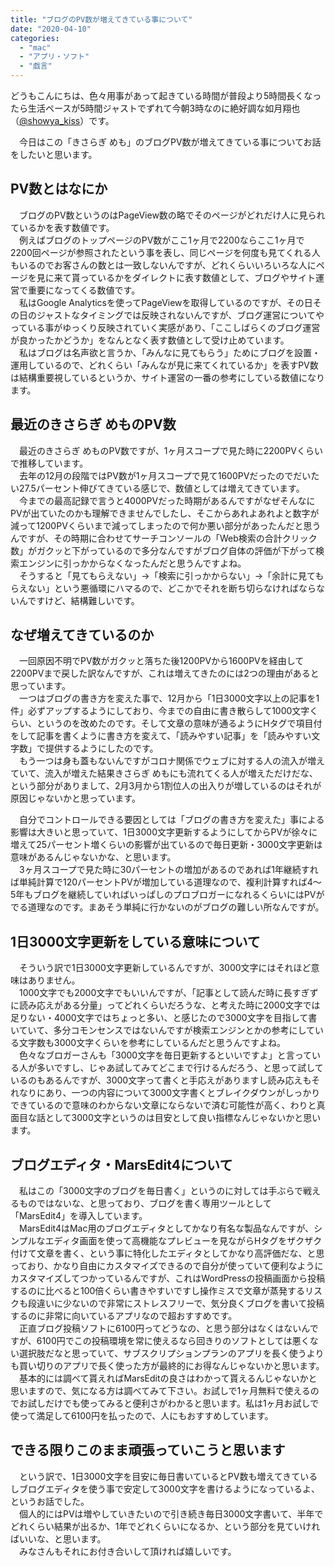 ```yaml
---
title: "ブログのPV数が増えてきている事について"
date: "2020-04-10"
categories: 
  - "mac"
  - "アプリ・ソフト"
  - "戯言"
---
```


どうもこんにちは、色々用事があって起きている時間が普段より5時間長くなったら生活ペースが5時間ジャストでずれて今朝3時なのに絶好調な如月翔也（[@showya\_kiss](http://twitter.com/showya_kiss)）です。  
  
　今日はこの「きさらぎ めも」のブログPV数が増えてきている事についてお話をしたいと思います。  

## PV数とはなにか

　ブログのPV数というのはPageView数の略でそのページがどれだけ人に見られているかを表す数値です。  
　例えばブログのトップページのPV数がここ1ヶ月で2200ならここ1ヶ月で2200回ページが参照されたという事を表し、同じページを何度も見てくれる人もいるのでお客さんの数とは一致しないんですが、どれくらいいろいろな人にページを見に来て貰っているかをダイレクトに表す数値として、ブログやサイト運営で重要になってくる数値です。  
　私はGoogle Analyticsを使ってPageViewを取得しているのですが、その日その日のジャストなタイミングでは反映されないんですが、ブログ運営についてやっている事がゆっくり反映されていく実感があり、「ここしばらくのブログ運営が良かったかどうか」をなんとなく表す数値として受け止めています。  
　私はブログは名声欲と言うか、「みんなに見てもらう」ためにブログを設置・運用しているので、どれくらい「みんなが見に来てくれているか」を表すPV数は結構重要視しているというか、サイト運営の一番の参考にしている数値になります。  

## 最近のきさらぎ めものPV数

　最近のきさらぎ めものPV数ですが、1ヶ月スコープで見た時に2200PVくらいで推移しています。  
　去年の12月の段階ではPV数が1ヶ月スコープで見て1600PVだったのでだいたい27.5パーセント伸びてきている感じで、数値としては増えてきています。  
　今までの最高記録で言うと4000PVだった時期があるんですがなぜそんなにPVが出ていたのかも理解できませんでしたし、そこからあれよあれよと数字が減って1200PVくらいまで減ってしまったので何か悪い部分があったんだと思うんですが、その時期に合わせてサーチコンソールの「Web検索の合計クリック数」がガクッと下がっているので多分なんですがブログ自体の評価が下がって検索エンジンに引っかからなくなったんだと思うんですよね。  
　そうすると「見てもらえない」→「検索に引っかからない」→「余計に見てもらえない」という悪循環にハマるので、どこかでそれを断ち切らなければならないんですけど、結構難しいです。  

## なぜ増えてきているのか

　一回原因不明でPV数がガクッと落ちた後1200PVから1600PVを経由して2200PVまで戻した訳なんですが、これは増えてきたのには2つの理由があると思っています。  
　一つはブログの書き方を変えた事で、12月から「1日3000文字以上の記事を1件」必ずアップするようにしており、今までの自由に書き散らして1000文字くらい、というのを改めたのです。そして文章の意味が通るようにHタグで項目付をして記事を書くように書き方を変えて、「読みやすい記事」を「読みやすい文字数」で提供するようにしたのです。  
　もう一つは身も蓋もないんですがコロナ関係でウェブに対する人の流入が増えていて、流入が増えた結果きさらぎ めもにも流れてくる人が増えただけだな、という部分がありまして、2月3月から1割位人の出入りが増しているのはそれが原因じゃないかと思っています。  
  
　自分でコントロールできる要因としては「ブログの書き方を変えた」事による影響は大きいと思っていて、1日3000文字更新するようにしてからPVが徐々に増えて25パーセント増くらいの影響が出ているので毎日更新・3000文字更新は意味があるんじゃないかな、と思います。  
　3ヶ月スコープで見た時に30パーセントの増加があるのであれば1年継続すれば単純計算で120パーセントPVが増加している道理なので、複利計算すれば4〜5年もブログを継続していればいっぱしのプロブロガーになれるくらいにはPVがでる道理なのです。まあそう単純に行かないのがブログの難しい所なんですが。  

## 1日3000文字更新をしている意味について

　そういう訳で1日3000文字更新しているんですが、3000文字にはそれほど意味はありません。  
　1000文字でも2000文字でもいいんですが、「記事として読んだ時に長すぎずに読み応えがある分量」ってどれくらいだろうな、と考えた時に2000文字では足りない・4000文字ではちょっと多い、と感じたので3000文字を目指して書いていて、多分コモンセンスではないんですが検索エンジンとかの参考にしている文字数も3000文字くらいを参考にしているんだと思うんですよね。  
　色々なブロガーさんも「3000文字を毎日更新するといいですよ」と言っている人が多いですし、じゃあ試してみてどこまで行けるんだろう、と思って試しているのもあるんですが、3000文字って書くと手応えがありますし読み応えもそれなりにあり、一つの内容について3000文字書くとブレイクダウンがしっかりできているので意味のわからない文章にならないで済む可能性が高く、わりと真面目な話として3000文字というのは目安として良い指標なんじゃないかと思います。  

## ブログエディタ・MarsEdit4について

　私はこの「3000文字のブログを毎日書く」というのに対しては手ぶらで戦えるものではないな、と思っており、ブログを書く専用ツールとして「MarsEdit4」を導入しています。  
　MarsEdit4はMac用のブログエディタとしてかなり有名な製品なんですが、シンプルなエディタ画面を使って高機能なプレビューを見ながらHタグをザクザク付けて文章を書く、という事に特化したエディタとしてかなり高評価だな、と思っており、かなり自由にカスタマイズできるので自分が使っていて便利なようにカスタマイズしてつかっているんですが、これはWordPressの投稿画面から投稿するのに比べると100倍くらい書きやすいですし操作ミスで文章が蒸発するリスクも段違いに少ないので非常にストレスフリーで、気分良くブログを書いて投稿するのに非常に向いているアプリなので超おすすめです。  
　正直ブログ投稿ソフトに6100円ってどうなの、と思う部分はなくはないんですが、6100円でこの投稿環境を常に使えるなら回きりのソフトとしては悪くない選択肢だなと思っていて、サブスクリプションプランのアプリを長く使うよりも買い切りのアプリで長く使った方が最終的にお得なんじゃないかと思います。  
　基本的には調べて貰えればMarsEditの良さはわかって貰えるんじゃないかと思いますので、気になる方は調べてみて下さい。お試しで1ヶ月無料で使えるのでお試しだけでも使ってみると便利さがわかると思います。私は1ヶ月お試しで使って満足して6100円を払ったので、人にもおすすめしています。  

## できる限りこのまま頑張っていこうと思います

　という訳で、1日3000文字を目安に毎日書いているとPV数も増えてきているしブログエディタを使う事で安定して3000文字を書けるようになっているよ、というお話でした。  
　個人的にはPVは増やしていきたいので引き続き毎日3000文字書いて、半年でどれくらい結果が出るか、1年でどれくらいになるか、という部分を見ていければいいな、と思います。  
　みなさんもそれにお付き合いして頂ければ嬉しいです。
